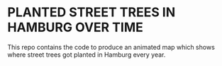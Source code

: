 # PLANTED STREET TREES IN HAMBURG OVER TIME
This repo contains the code to produce an animated map which shows where street trees got planted in Hamburg every year.
